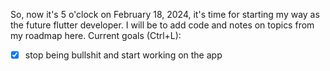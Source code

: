 So, now it's 5 o'clock on February 18, 2024, it's time for starting my way as the future flutter developer. I will be to add code and notes on topics from my roadmap here. 
Current goals (Ctrl+L):
- [x] stop being bullshit and start working on the app

